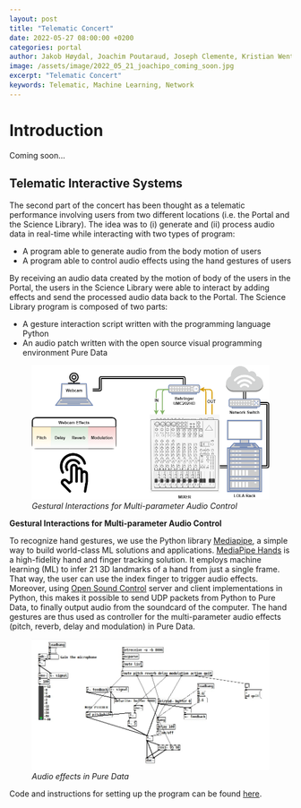 ```yaml
---
layout: post
title: "Telematic Concert"
date: 2022-05-27 08:00:00 +0200
categories: portal
author: Jakob Høydal, Joachim Poutaraud, Joseph Clemente, Kristian Wentzel
image: /assets/image/2022_05_21_joachipo_coming_soon.jpg
excerpt: "Telematic Concert"
keywords: Telematic, Machine Learning, Network
---
```


# **Introduction**

Coming soon...


## **Telematic Interactive Systems**

The second part of the concert has been thought as a telematic performance involving users from two different locations (i.e. the Portal and the Science Library). The idea was to (i) generate and (ii) process audio data in real-time while interacting with two types of program:

- A program able to generate audio from the body motion of users
- A program able to control audio effects using the hand gestures of users 

By receiving an audio data created by the motion of body of the users in the Portal, the users in the Science Library were able to interact by adding effects and send the processed audio data back to the Portal. The Science Library program is composed of two parts: 

- A gesture interaction script written with the programming language Python 
- An audio patch written with the open source visual programming environment Pure Data 

<figure style="float: none">
   <img src="/assets/image/2022_05_21_joachipo_webcam.png" alt="Gestural Interactions" title="" width="auto"/>
   <figcaption><i>Gestural Interactions for Multi-parameter Audio Control</i></figcaption>
</figure>

**Gestural Interactions for Multi-parameter Audio Control** 

To recognize hand gestures, we use the Python library [Mediapipe](https://pypi.org/project/mediapipe/), a simple way to build world-class ML solutions and applications. [MediaPipe Hands](https://google.github.io/mediapipe/solutions/hands) is a high-fidelity hand and finger tracking solution. It employs machine learning (ML) to infer 21 3D landmarks of a hand from just a single frame. That way, the user can use the index finger to trigger audio effects. Moreover, using [Open Sound Control](https://pypi.org/project/python-osc/) server and client implementations in Python, this makes it possible to send UDP packets from Python to Pure Data, to finally output audio from the soundcard of the computer. The hand gestures are thus used as controller for the multi-parameter audio effects (pitch, reverb, delay and modulation) in Pure Data.

<figure style="float: none">
   <img src="/assets/image/2022_05_21_joachipo_pdpatch.jpg" alt="Pure Data patch" title="" width="auto"/>
   <figcaption><i>Audio effects in Pure Data</i></figcaption>
</figure>

Code and instructions for setting up the program can be found [here](https://github.com/joachimpoutaraud/real-time-hand-gesture-recognition-for-audio-processing).








